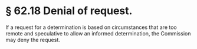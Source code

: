 # § 62.18   Denial of request.

If a request for a determination is based on circumstances that are too remote and speculative to allow an informed determination, the Commission may deny the request. 





